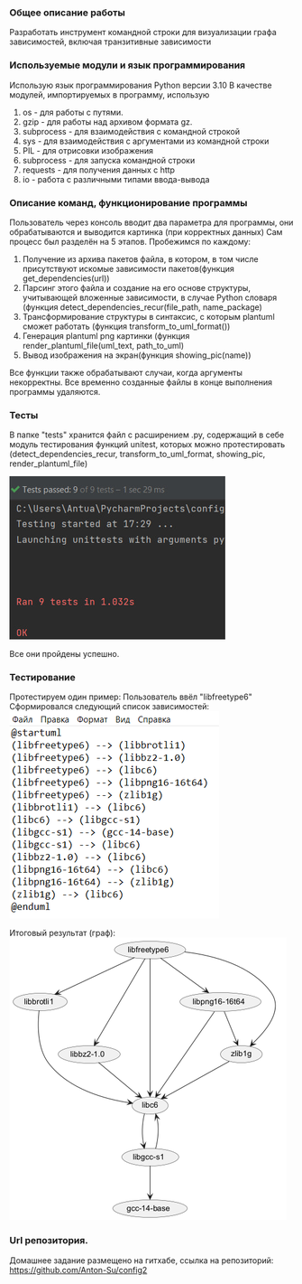 ### Общее описание работы
Разработать инструмент командной строки для визуализации графа
зависимостей, включая транзитивные зависимости

### Используемые модули и язык программирования
Использую язык программирования Python версии 3.10
В качестве модулей, импортируемых в программу, использую
1. os - для работы с путями.
2. gzip - для работы над архивом формата gz.
3. subprocess - для взаимодействия с командной строкой
4. sys - для взаимодействия c аргументами из командной строки
5. PIL - для отрисовки изображения
6. subprocess - для запуска командной строки
7. requests - для получения данных с http
8. io - работа с различными типами ввода-вывода

### Описание команд, функционирование программы
Пользователь через консоль вводит два параметра для программы, они обрабатываются и выводится картинка (при корректных данных)
Сам процесс был разделён на 5 этапов.
Пробежимся по каждому:
1. Получение из архива пакетов файла, в котором, в том числе присутствуют искомые зависимости пакетов(функция get_dependencies(url))
2. Парсинг этого файла и создание на его основе структуры, учитывающей вложенные зависимости, в случае Python cловаря (функция detect_dependencies_recur(file_path, name_package)
3. Трансформирование структуры в синтаксис, с которым plantuml сможет работать (функция transform_to_uml_format())
4. Генерация plantuml png картинки (функция render_plantuml_file(uml_text, path_to_uml)
5. Вывод изображения на экран(функция showing_pic(name))

Все функции также обрабатывают случаи, когда аргументы некорректны. Все временно созданные файлы в конце выполнения программы удаляются.
### Тесты
В папке "tests" хранится файл с расширением .py, содержащий в себе модуль тестирования функций unitest, которых можно протестировать (detect_dependencies_recur, transform_to_uml_format, showing_pic, render_plantuml_file)

![testirovanie.jpg](testirovanie.jpg)

Все они пройдены успешно.

### Тестирование
Протестируем один пример:
Пользователь ввёл "libfreetype6"
Сформировался следующий список зависимостей:
![img.png](img.png)

Итоговый результат (граф):
![itog.png](itog.png)

### Url репозитория.
Домашнее задание размещено на гитхабе, ссылка на репозиторий:
https://github.com/Anton-Su/config2

